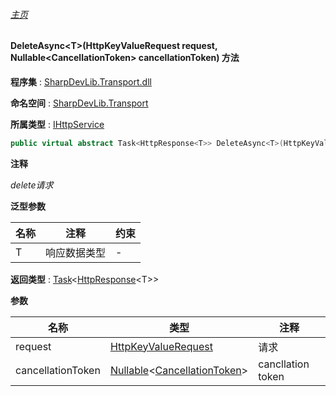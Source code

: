 ###### [主页](./Index.md "主页")

#### DeleteAsync\<T\>(HttpKeyValueRequest request, Nullable\<CancellationToken\> cancellationToken) 方法

**程序集** : [SharpDevLib.Transport.dll](./SharpDevLib.Transport.assembly.md "SharpDevLib.Transport.dll")

**命名空间** : [SharpDevLib.Transport](./SharpDevLib.Transport.namespace.md "SharpDevLib.Transport")

**所属类型** : [IHttpService](./SharpDevLib.Transport.IHttpService.md "IHttpService")

``` csharp
public virtual abstract Task<HttpResponse<T>> DeleteAsync<T>(HttpKeyValueRequest request, Nullable<CancellationToken> cancellationToken)
```

**注释**

*delete请求*



**泛型参数**

|名称|注释|约束|
|---|---|---|
|T|响应数据类型|-|




**返回类型** : [Task](https://learn.microsoft.com/en-us/dotnet/api/system.threading.tasks.task-1 "Task")\<[HttpResponse](./SharpDevLib.Transport.HttpResponse.1.md "HttpResponse")\<T\>\>


**参数**

|名称|类型|注释|
|---|---|---|
|request|[HttpKeyValueRequest](./SharpDevLib.Transport.HttpKeyValueRequest.md "HttpKeyValueRequest")|请求|
|cancellationToken|[Nullable](https://learn.microsoft.com/en-us/dotnet/api/system.nullable-1 "Nullable")\<[CancellationToken](https://learn.microsoft.com/en-us/dotnet/api/system.threading.cancellationtoken "CancellationToken")\>|cancllation token|


